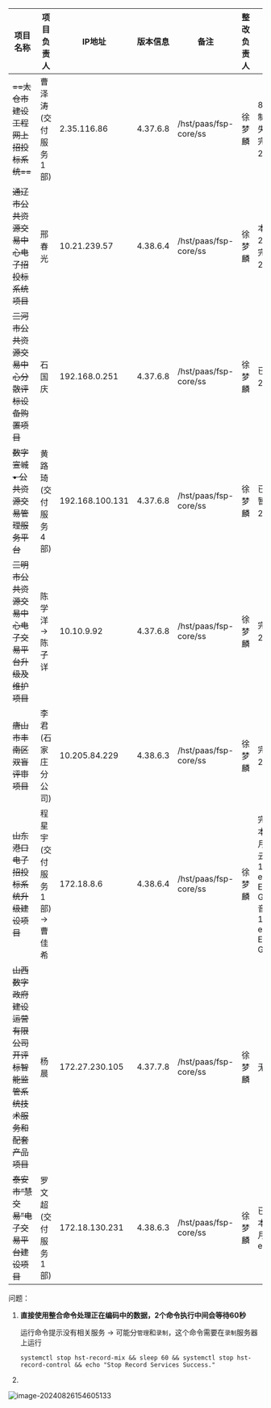 | 项目名称                                                     | 项目负责人                    | IP地址          | 版本信息 | 备注                  | 整改负责人 | 备注                                                         |
| ------------------------------------------------------------ | ----------------------------- | --------------- | -------- | --------------------- | ---------- | ------------------------------------------------------------ |
| ~~==太仓市建设工程网上招投标系统==~~                         | 曹泽涛(交付服务1部)           | 2.35.116.86     | 4.37.6.8 | /hst/paas/fsp-core/ss | 徐梦麟     | 8月10日更新，录制服务器密码丢失，导致更新失败<br />完成2024年8月27日 |
| ~~通辽市公共资源交易中心电子招投标系统项目~~                 | 邢春光                        | 10.21.239.57    | 4.38.6.4 | /hst/paas/fsp-core/ss | 徐梦麟     | 本周更新<br />2024年8月26日<br />完成2024年8月26日           |
| ~~三河市公共资源交易中心分散评标设备购置项目~~               | 石国庆                        | 192.168.0.251   | 4.37.6.8 | /hst/paas/fsp-core/ss | 徐梦麟     | 已完成<br />2024年8月12日                                    |
| ~~数字宣城 • 公共资源交易管理服务平台~~                      | 黄路琦(交付服务4部)           | 192.168.100.131 | 4.37.6.8 | /hst/paas/fsp-core/ss | 徐梦麟     | 已完成<br />暂时没空 <br />2024年8月8日                      |
| ~~三明市公共资源交易中心电子交易平台升级及维护项目~~         | 陈学洋->陈子详                | 10.10.9.92      | 4.37.6.8 | /hst/paas/fsp-core/ss | 徐梦麟     | 完成<br />2024年8月9日                                       |
| ~~唐山市丰南区双盲评审项目~~                                 | 李君(石家庄分公司)            | 10.205.84.229   | 4.38.6.3 | /hst/paas/fsp-core/ss | 徐梦麟     | 完成<br />2024年8月10日                                      |
| ~~山东港口电子招投标系统升级建设项目~~                       | 程星宇(交付服务1部) -> 曹佳希 | 172.18.8.6      | 4.38.6.4 | /hst/paas/fsp-core/ss | 徐梦麟     | 完成<br />本周日 2024年8月15日<br />云通信后台	172.18.8.6	eproot	Epoint#2024!SD-Gk<br/>音视频录制	172.18.8.7	eproot	Epoint#2024!SD-Gk |
| ~~山西数字政府建设运营有限公司开评标智能监管系统技术服务和配套产品项目~~ | 杨晨                          | 172.27.230.105  | 4.37.7.8 | /hst/paas/fsp-core/ss | 徐梦麟     | 无需整改                                                     |
| ~~泰安市“慧交易”电子交易平台建设项目~~                       | 罗文超(交付服务1部)           | 172.18.130.231  | 4.38.6.3 | /hst/paas/fsp-core/ss | 徐梦麟     | 已完成<br />本周六 2024年8月23日<br />eproot                 |





问题：

1. **直接使用整合命令处理正在编码中的数据，2个命令执行中间会等待60秒**

   运行命令提示没有相关服务  ->  可能分`管理`和`录制`，这个命令需要在`录制`服务器上运行

   ```shell
   systemctl stop hst-record-mix && sleep 60 && systemctl stop hst-record-control && echo "Stop Record Services Success."
   ```

2. 

![image-20240826154605133](C:\Users\xml00\AppData\Roaming\Typora\typora-user-images\image-20240826154605133.png)
